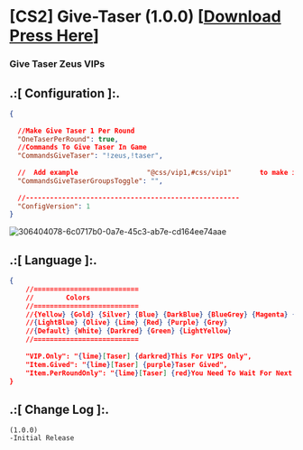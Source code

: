 # [CS2] Give-Taser (1.0.0) [[Download Press Here](https://github.com/oqyh/cs2-Plugins-For-Community/releases/tag/Give-Taser1.0.0)]

### Give Taser Zeus  VIPs

## .:[ Configuration ]:.
```json
{
	
  //Make Give Taser 1 Per Round
  "OneTaserPerRound": true,
  //Commands To Give Taser In Game
  "CommandsGiveTaser": "!zeus,!taser",
  
  //  Add example                 "@css/vip1,#css/vip1"       to make it only VIPS Can Get Taser
  "CommandsGiveTaserGroupsToggle": "",
  
  //-----------------------------------------------------
  "ConfigVersion": 1
}
```

![306404078-6c0717b0-0a7e-45c3-ab7e-cd164ee74aae](https://github.com/oqyh/cs2-Plugins-For-Community/assets/48490385/89f3930d-7293-4c55-8d89-84ca3b235523)

## .:[ Language ]:.
```json
{
	//==========================
	//        Colors
	//==========================
	//{Yellow} {Gold} {Silver} {Blue} {DarkBlue} {BlueGrey} {Magenta} {LightRed}
	//{LightBlue} {Olive} {Lime} {Red} {Purple} {Grey}
	//{Default} {White} {Darkred} {Green} {LightYellow}
	//==========================
	
    "VIP.Only": "{lime}[Taser] {darkred}This For VIPS Only",
    "Item.Gived": "{lime}[Taser] {purple}Taser Gived",
    "Item.PerRoundOnly": "{lime}[Taser] {red}You Need To Wait For Next Round"
}
```


## .:[ Change Log ]:.
```
(1.0.0)
-Initial Release
```
